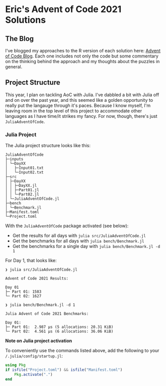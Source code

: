 # Eric's Advent of Code 2021 Solutions

## The Blog

I've blogged my approaches to the R version of each solution here: 
[Advent of Code Blog](https://www.ericburden.work/categories/advent-of-code-2021/). 
Each one includes not only the code but some commentary on the thinking behind the 
approach and my thoughts about the puzzles in general.

## Project Structure

This year, I plan on tackling AoC with Julia. I've dabbled a bit with Julia off and on
over the past year, and this seemed like a golden opportunity to really put the langauge
through it's paces. Because I know myself, I'm leaving room in the top level of this 
project to accommodate other languages as I have time/it strikes my fancy. For now,
though, there's just `JuliaAdventOfCode`.

### Julia Project

The Julia project structure looks like this:

```
JuliaAdventOfCode
├─inputs
│ └─DayXX
│   ├─Input01.txt
│   └─Input02.txt
├─src
│ ├─DayXX
│ │ ├─DayXX.jl
│ │ ├─Part01.jl
│ │ └─Part02.jl
│ └─JuliaAdventOfCode.jl
├─bench
│ └─Benchmark.jl
├─Manifest.toml
└─Project.toml
```

With the `JuliaAdventOfCode` package activated (see below):

- Get the results for all days with `julia src/JuliaAdventOfCode.jl`
- Get the benchmarks for all days with `julia bench/Benchmark.jl`
- Get the benchmarks for a single day with `julia bench/Benchmark.jl -d 1`

For Day 1, that looks like:

```
❯ julia src/JuliaAdventOfCode.jl

Advent of Code 2021 Results:

Day 01
├─ Part 01: 1583
└─ Part 02: 1627
```

```
❯ julia bench/Benchmark.jl -d 1

Julia Advent of Code 2021 Benchmarks:

Day 01:
├─ Part 01:  2.987 μs (5 allocations: 20.31 KiB)
└─ Part 02:  4.561 μs (6 allocations: 36.06 KiB)
```

**Note on Julia project activation**

To conveniently use the commands listed above, add the following to your `/.julia/config/startup.jl`:

```julia
using Pkg
if isfile("Project.toml") && isfile("Manifest.toml")
    Pkg.activate(".")
end
```
